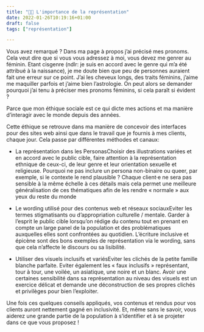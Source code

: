 ```yaml
---
title: "🏳️‍🌈 L'importance de la représentation"
date: 2022-01-26T10:19:16+01:00
draft: false
tags: ["représentation"]

---
```


Vous avez remarqué ? Dans ma page à propos j’ai précisé mes pronoms. Cela veut dire que si vous vous adressez à moi, vous devez me genrer au féminin. Etant cisgenre (ndlr: je suis en accord avec le genre qui m’a été attribué à la naissance), je me doute bien que peu de personnes auraient fait une erreur sur ce point. J’ai les cheveux longs, des traits féminins, j’aime me maquiller parfois et j’aime bien l’astrologie. On peut alors se demander pourquoi j’ai tenu à préciser mes pronoms féminins, si cela paraît si évident ?

Parce que mon éthique sociale est ce qui dicte mes actions et ma manière d’interagir avec le monde depuis des années. 

Cette éthique se retrouve dans ma manière de concevoir des interfaces pour des sites web ainsi que dans le travail que je fournis à mes clients, chaque jour. Cela passe par différentes méthodes et canaux: 

- La représentation dans les PersonasChoisir des illustrations variées et en accord avec le public cible, faire attention à la représentation ethnique de ceux-ci, de leur genre et leur orientation sexuelle et religieuse. Pourquoi ne pas inclure un persona non-binaire ou queer, par exemple, si le contexte le rend plausible ? Chaque client·e ne sera pas sensible à la même échelle à ces détails mais cela permet une meilleure généralisation de ces thématiques afin de les rendre « normale » aux yeux du reste du monde

- Le wording utilisé pour des contenus web et réseaux sociauxEviter les termes stigmatisants ou d’appropriation culturelle / mentale. Garder à l’esprit le public cible lorsqu’on rédige du contenu tout en prenant en compte un large panel de la population et des problématiques auxquelles elles sont confrontées au quotidien. L’écriture inclusive et épicène sont des bons exemples de représentation via le wording, sans que cela n’affecte le discours ou sa lisibilité.

- Utiliser des visuels inclusifs et variésEviter les clichés de la petite famille blanche parfaite. Eviter également les « faux inclusifs » représentant, tour à tour, une voilée, un asiatique, une noire et un blanc. Avoir une certaines sensibilité dans sa représentation au niveau des visuels est un exercice délicat  et demande une déconstruction de ses propres clichés et privilèges pour bien l’exploiter. 

Une fois ces quelques conseils appliqués, vos contenus et rendus pour vos clients auront nettement gagné en inclusivité. Et, même sans le savoir, vous aiderez une grande partie de la population à s’identifier et à se projeter dans ce que vous proposez !
